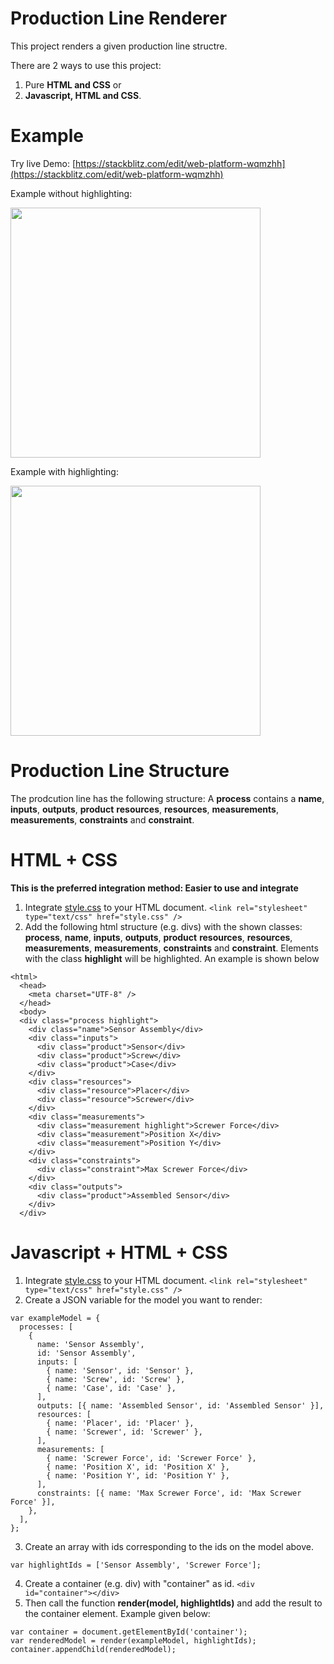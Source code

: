 # Production Line Renderer

This project renders a given production line structre.

There are 2 ways to use this project:

1. Pure **HTML and CSS** or
2. **Javascript, HTML and CSS**.

# Example

Try live Demo: [https://stackblitz.com/edit/web-platform-wqmzhh](https://stackblitz.com/edit/web-platform-wqmzhh)

Example without highlighting:

<img src="../master/images/normal.png" height="400">

Example with highlighting:

<img src="../master/images/highlight.png" height="400">

# Production Line Structure

The prodcution line has the following structure:
A **process** contains a **name**, **inputs**, **outputs**, **product** **resources**, **resources**, **measurements**, **measurements**, **constraints** and **constraint**.

# HTML + CSS

**This is the preferred integration method: Easier to use and integrate**

1. Integrate [style.css](../master/style.css) to your HTML document.
   `<link rel="stylesheet" type="text/css" href="style.css" />`
2. Add the following html structure (e.g. divs) with the shown classes: **process**, **name**, **inputs**, **outputs**, **product** **resources**, **resources**, **measurements**, **measurements**, **constraints** and **constraint**.
   Elements with the class **highlight** will be highlighted.
   An example is shown below

```
<html>
  <head>
    <meta charset="UTF-8" />
  </head>
  <body>
  <div class="process highlight">
    <div class="name">Sensor Assembly</div>
    <div class="inputs">
      <div class="product">Sensor</div>
      <div class="product">Screw</div>
      <div class="product">Case</div>
    </div>
    <div class="resources">
      <div class="resource">Placer</div>
      <div class="resource">Screwer</div>
    </div>
    <div class="measurements">
      <div class="measurement highlight">Screwer Force</div>
      <div class="measurement">Position X</div>
      <div class="measurement">Position Y</div>
    </div>
    <div class="constraints">
      <div class="constraint">Max Screwer Force</div>
    </div>
    <div class="outputs">
      <div class="product">Assembled Sensor</div>
    </div>
  </div>
```

# Javascript + HTML + CSS

1. Integrate [style.css](../master/style.css) to your HTML document.
   `<link rel="stylesheet" type="text/css" href="style.css" />`
2. Create a JSON variable for the model you want to render:

```
var exampleModel = {
  processes: [
    {
      name: 'Sensor Assembly',
      id: 'Sensor Assembly',
      inputs: [
        { name: 'Sensor', id: 'Sensor' },
        { name: 'Screw', id: 'Screw' },
        { name: 'Case', id: 'Case' },
      ],
      outputs: [{ name: 'Assembled Sensor', id: 'Assembled Sensor' }],
      resources: [
        { name: 'Placer', id: 'Placer' },
        { name: 'Screwer', id: 'Screwer' },
      ],
      measurements: [
        { name: 'Screwer Force', id: 'Screwer Force' },
        { name: 'Position X', id: 'Position X' },
        { name: 'Position Y', id: 'Position Y' },
      ],
      constraints: [{ name: 'Max Screwer Force', id: 'Max Screwer Force' }],
    },
  ],
};
```

3. Create an array with ids corresponding to the ids on the model above.

```
var highlightIds = ['Sensor Assembly', 'Screwer Force'];
```

4. Create a container (e.g. div) with "container" as id.
   `<div id="container"></div>`
5. Then call the function **render(model, highlightIds)** and add the result to the container element.
   Example given below:

```
var container = document.getElementById('container');
var renderedModel = render(exampleModel, highlightIds);
container.appendChild(renderedModel);
```
